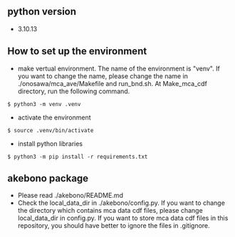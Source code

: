 ## python version
- 3.10.13

## How to set up the environment
- make vertual environment. The name of the environment is "venv". If you want to change the name, please change the name in ./onosawa/mca_ave/Makefile and run_bnd.sh.
At Make_mca_cdf directory, run the following command.
```
$ python3 -m venv .venv
```
- activate the environment
```
$ source .venv/bin/activate
```
- install python libraries
```
$ python3 -m pip install -r requirements.txt
```

## akebono package
- Please read ./akebono/README.md
- Check the local_data_dir in ./akebono/config.py. If you want to change the directory which contains mca data cdf files, please change local_data_dir in config.py. If you want to store mca data cdf files in this repository, you should have better to ignore the files in .gitignore.